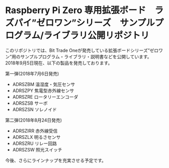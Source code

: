 # Raspberry Pi Zero 専用拡張ボード　ラズパイ”ゼロワン”シリーズ　サンプルプログラム/ライブラリ公開リポジトリ

このリポジトリでは、Bit Trade Oneが発売している拡張ボードシリーズ”ゼロワン”用のサンプルプログラム・ライブラリ・説明書などを公開しています。  
2018年9月5日現在、以下の製品を発売しております。

第一弾(2018年7月6日発売)  
 - ADRSZBM 温湿度・気圧センサ
 - ADRSZPY 焦電型赤外線センサ
 - ADRSZRE ロータリーエンコーダ
 - ADRSZSB サーボ
 - ADRSZSN ソレノイド

第二弾(2018年8月24日発売)
 - ADRSZIRR 赤外線受信
 - ADRSZLX 明るさセンサ
 - ADRSZRU リレー回路
 - ADRSZSW 照光スイッチ

今後、さらにラインナップを充実させる予定です。
